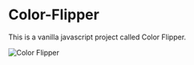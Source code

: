 # Color-Flipper
This is a vanilla javascript project called Color Flipper.


![Color Flipper](https://user-images.githubusercontent.com/44940208/175517738-dbab0b3d-461c-4d01-b026-404c7c12fb80.png)
